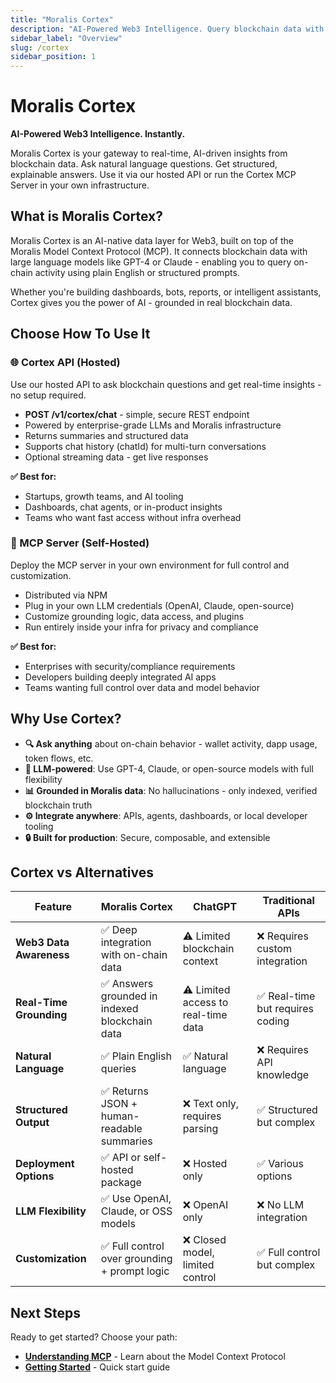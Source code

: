 ```yaml
---
title: "Moralis Cortex"
description: "AI-Powered Web3 Intelligence. Query blockchain data with natural language using our hosted API or self-hosted MCP server."
sidebar_label: "Overview"
slug: /cortex
sidebar_position: 1
---
```


# Moralis Cortex

**AI-Powered Web3 Intelligence. Instantly.**

Moralis Cortex is your gateway to real-time, AI-driven insights from blockchain data. Ask natural language questions. Get structured, explainable answers. Use it via our hosted API or run the Cortex MCP Server in your own infrastructure.

## What is Moralis Cortex?

Moralis Cortex is an AI-native data layer for Web3, built on top of the Moralis Model Context Protocol (MCP). It connects blockchain data with large language models like GPT-4 or Claude - enabling you to query on-chain activity using plain English or structured prompts.

Whether you're building dashboards, bots, reports, or intelligent assistants, Cortex gives you the power of AI - grounded in real blockchain data.

## Choose How To Use It

### 🌐 Cortex API (Hosted)

Use our hosted API to ask blockchain questions and get real-time insights - no setup required.

- **POST /v1/cortex/chat** - simple, secure REST endpoint
- Powered by enterprise-grade LLMs and Moralis infrastructure
- Returns summaries and structured data
- Supports chat history (chatId) for multi-turn conversations
- Optional streaming data - get live responses

**✅ Best for:**

- Startups, growth teams, and AI tooling
- Dashboards, chat agents, or in-product insights
- Teams who want fast access without infra overhead

### 🧩 MCP Server (Self-Hosted)

Deploy the MCP server in your own environment for full control and customization.

- Distributed via NPM
- Plug in your own LLM credentials (OpenAI, Claude, open-source)
- Customize grounding logic, data access, and plugins
- Run entirely inside your infra for privacy and compliance

**✅ Best for:**

- Enterprises with security/compliance requirements
- Developers building deeply integrated AI apps
- Teams wanting full control over data and model behavior

## Why Use Cortex?

- **🔍 Ask anything** about on-chain behavior - wallet activity, dapp usage, token flows, etc.
- **🧠 LLM-powered**: Use GPT-4, Claude, or open-source models with full flexibility
- **📊 Grounded in Moralis data**: No hallucinations - only indexed, verified blockchain truth
- **⚙️ Integrate anywhere**: APIs, agents, dashboards, or local developer tooling
- **🔒 Built for production**: Secure, composable, and extensible

## Cortex vs Alternatives

| Feature                 | Moralis Cortex                                 | ChatGPT                             | Traditional APIs                 |
| ----------------------- | ---------------------------------------------- | ----------------------------------- | -------------------------------- |
| **Web3 Data Awareness** | ✅ Deep integration with on-chain data         | ⚠️ Limited blockchain context       | ❌ Requires custom integration   |
| **Real-Time Grounding** | ✅ Answers grounded in indexed blockchain data | ⚠️ Limited access to real-time data | ✅ Real-time but requires coding |
| **Natural Language**    | ✅ Plain English queries                       | ✅ Natural language                 | ❌ Requires API knowledge        |
| **Structured Output**   | ✅ Returns JSON + human-readable summaries     | ❌ Text only, requires parsing      | ✅ Structured but complex        |
| **Deployment Options**  | ✅ API or self-hosted package                  | ❌ Hosted only                      | ✅ Various options               |
| **LLM Flexibility**     | ✅ Use OpenAI, Claude, or OSS models           | ❌ OpenAI only                      | ❌ No LLM integration            |
| **Customization**       | ✅ Full control over grounding + prompt logic  | ❌ Closed model, limited control    | ✅ Full control but complex      |

## Next Steps

Ready to get started? Choose your path:

- **[Understanding MCP](/cortex/understanding-mcp/what-is-mcp)** - Learn about the Model Context Protocol
- **[Getting Started](/cortex/getting-started)** - Quick start guide
